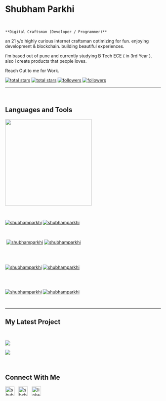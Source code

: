 
                

                    

<h1> Shubham Parkhi</h1>
<br /> 

                    
`**Digital Craftsman (Developer / Programmer)**`

                    

<p align="left">an 21 y/o highly curious internet craftsman optimizing for fun. enjoying development & blockchain. building beautiful experiences.

i'm based out of pune and currently studying B Tech ECE ( in 3rd Year ). also i create products that people loves.

Reach Out to me for Work.</p>
<p align="left"> 
  <a href="https://github.com/shubhamparkhi?tab=repositories&sort=stargazers#gh-light-mode-only">
    <img alt="total stars" title="Total stars on GitHub" src="https://custom-icon-badges.demolab.com/github/stars/shubhamparkhi?color=3ea97d&style=for-the-badge&labelColor=40b682&logo=star#gh-light-mode-only"/></a>
  
  <a href="https://github.com/shubhamparkhi?tab=repositories&sort=stargazers#gh-dark-mode-only">
    <img alt="total stars" title="Total stars on GitHub" src="https://custom-icon-badges.demolab.com/github/stars/shubhamparkhi?color=655489&style=for-the-badge&labelColor=c691e9&logo=star#gh-dark-mode-only"/></a>
  
  <a href="https://github.com/shubhamparkhi?tab=followers#gh-light-mode-only">
    <img alt="followers" title="Follow me on Github" src="https://custom-icon-badges.demolab.com/github/followers/shubhamparkhi?color=2c4954&labelColor=2c3e50&style=for-the-badge&logo=person-add&label=Follow&logoColor=white#gh-light-mode-only"/></a>
    
  <a href="https://github.com/shubhamparkhi?tab=followers#gh-dark-mode-only">
    <img alt="followers" title="Follow me on Github" src="https://custom-icon-badges.demolab.com/github/followers/shubhamparkhi?color=dacc84&labelColor=f9e692&style=for-the-badge&logo=person-add&label=Follow&logoColor=white#gh-dark-mode-only"/></a>
</p>

---
<br />

                    

<h2>Languages and Tools</h2> 
<p align="left">
<img width="280px"  src="https://skillicons.dev/icons?i=html, css, js, react.js, next.js
&perline=9"  />
</p>
<br />

                    

<p><a href="https://github.com/shubhamparkhi#gh-dark-mode-only" target="_blank"><img align="center" src="https://github-readme-stats.vercel.app/api/top-langs/?username=shubhamparkhi&langs_count=6&show_icon=true&layout=compact&theme=nightowl#gh-dark-mode-only" alt="shubhamparkhi" /></a>
  <a href="https://github.com/shubhamparkhi#gh-light-mode-only" target="_blank"><img align="center" src="https://github-readme-stats.vercel.app/api/top-langs/?username=shubhamparkhi&langs_count=6&show_icon=true&layout=compact&theme=vue#gh-light-mode-only" alt="shubhamparkhi" /></a>
</p>

<br />

<p>&nbsp;<a href="https://github.com/shubhamparkhi#gh-dark-mode-only" target="_blank"><img align="center" src="https://github-readme-stats.vercel.app/api?username=shubhamparkhi&count_private=true&show_icons=true&theme=nightowl#gh-dark-mode-only" alt="shubhamparkhi" /></a>
<a href="https://github.com/shubhamparkhi#gh-light-mode-only" target="_blank"><img align="center" src="https://github-readme-stats.vercel.app/api?username=shubhamparkhi&count_private=true&show_icons=true&theme=vue#gh-light-mode-only" alt="shubhamparkhi" /></a>
</p> 
<br>
<br />

<p><a href="https://github.com/shubhamparkhi#gh-dark-mode-only" target="_blank"><img align="center" src="https://streak-stats.demolab.com?user=shubhamparkhi&theme=nightowl#gh-dark-mode-only" alt="shubhamparkhi"/></a>
<a href="https://github.com/shubhamparkhi#gh-light-mode-only" target="_blank"><img align="center" src="https://streak-stats.demolab.com?user=shubhamparkhi&theme=vue#gh-light-mode-only" alt="shubhamparkhi"/></a></p>
<br/>
<br />

<p><a href="https://github.com/shubhamparkhi#gh-dark-mode-only" target="_blank"><img align="center" src="https://github-readme-activity-graph.cyclic.app/graph?username=shubhamparkhi&theme=nightowl#gh-dark-mode-only" alt="shubhamparkhi" /></a>
<a href="https://github.com/shubhamparkhi#gh-light-mode-only" target="_blank"><img align="center" src="https://github-readme-activity-graph.cyclic.app/graph?username=shubhamparkhi&theme=vue#gh-light-mode-only" alt="shubhamparkhi" /></a></p>
<br/>

---


                    

<h2>My Latest Project</h2> 
<br />
<p><a href="https://github.com/shubhamparkhi/Website built using chatgpt#gh-dark-mode-only" target="_blank"><img align="center" src="https://github-readme-stats.vercel.app/api/pin/?username=shubhamparkhi&repo=Website built using chatgpt&theme=nightowl&show_owner=true#gh-dark-mode-only"/></a></p>
<p><a href="https://github.com/shubhamparkhi/Website built using chatgpt#gh-light-mode-only" target="_blank"><img align="center" src="https://github-readme-stats.vercel.app/api/pin/?username=shubhamparkhi&repo=Website built using chatgpt&theme=vue&show_owner=true#gh-light-mode-only"/></a></p>
<br />


                    

<h2>Connect With Me</h2> 
<p align="left">
<a href="https://twitter.com/shubhamparkhi11" target="_blank"><img align="left" width="30px" style="padding-right:10px;" src="https://raw.githubusercontent.com/rahuldkjain/github-profile-readme-generator/master/src/images/icons/Social/twitter.svg" alt="shubhamparkhi11" /></a>
<a href="https://instagram.com/shxbhamparkhi" target="_blank"><img align="left" width="30px" style="padding-right:10px" src="https://raw.githubusercontent.com/rahuldkjain/github-profile-readme-generator/master/src/images/icons/Social/instagram.svg" alt="shxbhamparkhi" /></a>
<a href="shubhamparkhi" target="_blank"><img align="left" alt="linkedin" width="30px" style="padding-right: 10px;" src="https://cdn.jsdelivr.net/gh/devicons/devicon/icons/linkedin/linkedin-original.svg" /></a>
</p>

                

            
